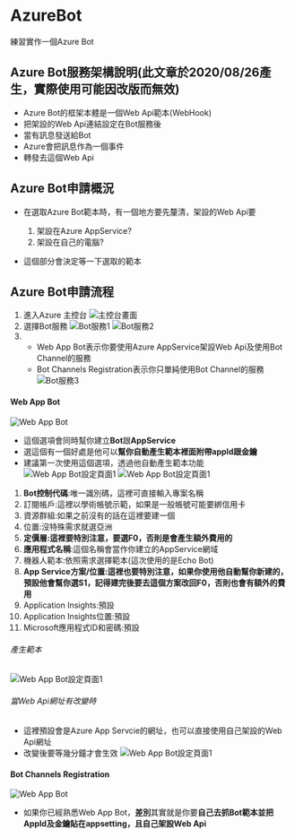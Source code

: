 # AzureBot
練習實作一個Azure Bot


## Azure Bot服務架構說明(此文章於2020/08/26產生，實際使用可能因改版而無效)
* Azure Bot的框架本體是一個Web Api範本(WebHook)
* 把架設的Web Api連結設定在Bot服務後
* 當有訊息發送給Bot
* Azure會把訊息作為一個事件
* 轉發去這個Web Api

## Azure Bot申請概況
* 在選取Azure Bot範本時，有一個地方要先釐清，架設的Web Api要
  1. 架設在Azure AppService?
  2. 架設在自己的電腦?

* 這個部分會決定等一下選取的範本

## Azure Bot申請流程
1. 進入Azure 主控台
![主控台畫面](/picture/01.jpg)
2. 選擇Bot服務
![Bot服務1](/picture/02.jpg)
![Bot服務2](/picture/03.jpg)
3. * Web App Bot表示你要使用Azure AppService架設Web Api及使用Bot Channel的服務
   * Bot Channels Registration表示你只單純使用Bot Channel的服務
![Bot服務3](/picture/04.jpg)

#### Web App Bot
![Web App Bot](/picture/05.jpg)
* 這個選項會同時幫你建立**Bot**跟**AppService**
* 選這個有一個好處是他可以**幫你自動產生範本裡面附帶appId跟金鑰**
* 建議第一次使用這個選項，透過他自動產生範本功能
![Web App Bot設定頁面1](/picture/07.jpg)
![Web App Bot設定頁面1](/picture/08.jpg)
1. **Bot控制代碼**:唯一識別碼，這裡可直接輸入專案名稱
2. 訂閱帳戶:這裡以學術帳號示範，如果是一般帳號可能要綁信用卡
3. 資源群組:如果之前沒有的話在這裡要建一個
4. 位置:沒特殊需求就選亞洲
5. **定價層:這裡要特別注意，要選F0，否則是會產生額外費用的**
6. **應用程式名稱**:這個名稱會當作你建立的AppService網域
7. 機器人範本:依照需求選擇範本(這次使用的是Echo Bot)
8. **App Service方案/位置:這裡也要特別注意，如果你使用他自動幫你新建的，預設他會幫你選S1，記得建完後要去這個方案改回F0，否則也會有額外的費用**
9. Application Insights:預設
10. Application Insights位置:預設
11. Microsoft應用程式ID和密碼:預設

###### 產生範本
![Web App Bot設定頁面1](/picture/09.jpg)
###### 當Web Api網址有改變時
* 這裡預設會是Azure App Servcie的網址，也可以直接使用自己架設的Web Api網址
* 改變後要等幾分鐘才會生效
![Web App Bot設定頁面1](/picture/10.jpg)

#### Bot Channels Registration
![Web App Bot](/picture/06.jpg)
* 如果你已經熟悉Web App Bot，**差別**其實就是你要**自己去抓Bot範本並把AppId及金鑰貼在appsetting，且自己架設Web Api**
